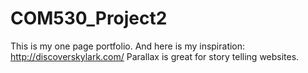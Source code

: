 # COM530_Project2
This is my one page portfolio.
And here is my inspiration: http://discoverskylark.com/
Parallax is great for story telling websites.
